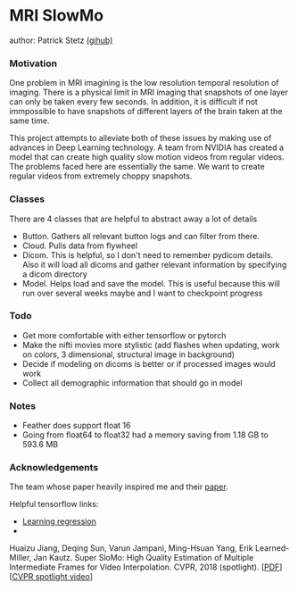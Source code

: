 # MRI SlowMo

author: Patrick Stetz [(gihub)](https://github.com/pstetz)


### Motivation

One problem in MRI imagining is the low resolution temporal resolution of imaging.  There is a physical limit in MRI imaging that snapshots of one layer can only be taken every few seconds.  In addition, it is difficult if not immpossible to have snapshots of different layers of the brain taken at the same time.

This project attempts to alleviate both of these issues by making use of advances in Deep Learning technology.  A team from NVIDIA has created a model that can create high quality slow motion videos from regular videos.  The problems faced here are essentially the same.  We want to create regular videos from extremely choppy snapshots.


### Classes

There are 4 classes that are helpful to abstract away a lot of details

- Button.  Gathers all relevant button logs and can filter from there.
- Cloud.   Pulls data from flywheel
- Dicom.   This is helpful, so I don't need to remember pydicom details.  Also it will load all dicoms and gather relevant information by specifying a dicom directory
- Model.   Helps load and save the model.  This is useful because this will run over several weeks maybe and I want to checkpoint progress


### Todo

- Get more comfortable with either tensorflow or pytorch
- Make the nifti movies more stylistic (add flashes when updating, work on colors, 3 dimensional, structural image in background)
- Decide if modeling on dicoms is better or if processed images would work
- Collect all demographic information that should go in model

### Notes
- Feather does support float 16
- Going from float64 to float32 had a memory saving from 1.18 GB to 593.6 MB

### Acknowledgements

The team whose paper heavily inspired me and their [paper](https://people.cs.umass.edu/~hzjiang//projects/superslomo/).

Helpful tensorflow links:  
- [Learning regression](https://www.tensorflow.org/tutorials/keras/basic_regression)  
-

Huaizu Jiang, Deqing Sun, Varun Jampani, Ming-Hsuan Yang, Erik Learned-Miller, Jan Kautz. Super SloMo: High Quality Estimation of Multiple Intermediate Frames for Video Interpolation. CVPR, 2018 (spotlight). [[PDF](https://arxiv.org/pdf/1712.00080.pdf)][[CVPR spotlight video](https://people.cs.umass.edu/~hzjiang//projects/superslomo/superslomo_cvpr18_spotlight_v4.mp4)]
